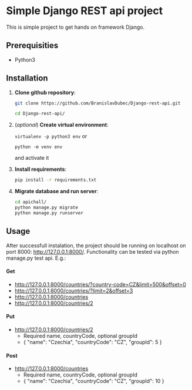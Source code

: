 # Simple Django REST api project
This is simple project to get hands on framework Django. 
 

## Prerequisities
- Python3 

## Installation

1.  **Clone github repository**:
    ```sh
    git clone https://github.com/BranislavDubec/Django-rest-api.git

    cd Django-rest-api/
    ```
2. (*optional*) **Create virtual environment**:
    
    ```virtualenv -p python3 env``` or

    ```python -m venv env```

    and activate it
3.  **Install requirements**:
    ```sh
    pip install -r requirements.txt
    ```
4.  **Migrate database and run server**:
    
    ```sh
    cd apichall/
    python manage.py migrate
    python manage.py runserver
    ```

## Usage

After successfull instalation, the project should be running on localhost on port 8000: http://127.0.0.1:8000/.
Functionality can be tested via python manage.py test api. 
 E.g.:
#### Get
- http://127.0.0.1:8000/countries/?country-code=CZ&limit=500&offset=0
- http://127.0.0.1:8000/countries/?limit=2&offset=3
- http://127.0.0.1:8000/countries
- http://127.0.0.1:8000/countries/2
#### Put 
- http://127.0.0.1:8000/countries/2
    - Required name, countryCode, optional groupId
    - {
    "name": "Czechia",
    "countryCode": "CZ",
    "groupId": 5
}
#### Post
- http://127.0.0.1:8000/countries
    - Required name, countryCode, optional groupId
    - {
    "name": "Czechia",
    "countryCode": "CZ",
    "groupId": 10
}

